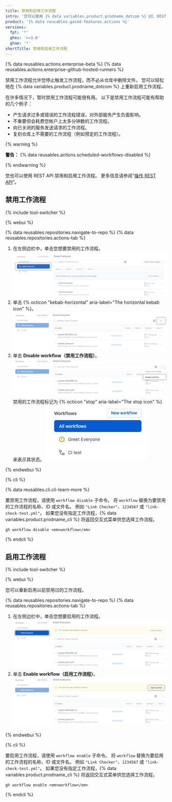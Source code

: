 ```yaml
---
title: 禁用和启用工作流程
intro: '您可以使用 {% data variables.product.prodname_dotcom %} UI、REST API 或 {% data variables.product.prodname_cli %} 禁用并重新启用工作流程。'
product: '{% data reusables.gated-features.actions %}'
versions:
  fpt: '*'
  ghes: '>=3.0'
  ghae: '*'
shortTitle: 禁用和启用工作流程
---
```


{% data reusables.actions.enterprise-beta %}
{% data reusables.actions.enterprise-github-hosted-runners %}

禁用工作流程允许您停止触发工作流程，而不必从仓库中删除文件。 您可以轻松地在 {% data variables.product.prodname_dotcom %} 上重新启用工作流程。

在许多情况下，暂时禁用工作流程可能很有用。 以下是禁用工作流程可能有帮助的几个例子：

- 产生请求过多或错误的工作流程错误，对外部服务产生负面影响。
- 不重要但会耗费您帐户上太多分钟数的工作流程。
- 向已关闭的服务发送请求的工作流程。
- 复刻仓库上不需要的工作流程（例如预定的工作流程）。

{% warning %}

**警告：** {% data reusables.actions.scheduled-workflows-disabled %}

{% endwarning %}

您也可以使用 REST API 禁用和启用工作流程。 更多信息请参阅“[操作 REST API](/rest/reference/actions#workflows)”。

## 禁用工作流程

{% include tool-switcher %}

{% webui %}

{% data reusables.repositories.navigate-to-repo %}
{% data reusables.repositories.actions-tab %}
1. 在左侧边栏中，单击您想要禁用的工作流程。 ![操作选择工作流程](/assets/images/actions-select-workflow.png)
1. 单击 {% octicon "kebab-horizontal" aria-label="The horizontal kebab icon" %}。 ![操作烤肉串菜单](/assets/images/help/repository/actions-workflow-menu-kebab.png)
1. 单击 **Disable workflow（禁用工作流程）**。 ![actions disable workflow](/assets/images/help/repository/actions-disable-workflow.png) 禁用的工作流程标记为 {% octicon "stop" aria-label="The stop icon" %} 来表示其状态。 ![操作列表禁用的工作流程](/assets/images/help/repository/actions-find-disabled-workflow.png)

{% endwebui %}

{% cli %}

{% data reusables.cli.cli-learn-more %}

要禁用工作流程，请使用 `workflow disable` 子命令。 将 `workflow` 替换为要禁用的工作流程的名称、ID 或文件名。 例如 `"Link Checker"`、`1234567` 或 `"link-check-test.yml"`。 如果您没有指定工作流程，{% data variables.product.prodname_cli %} 将返回交互式菜单供您选择工作流程。

```shell
gh workflow disable <em>workflow</em>
```

{% endcli %}

## 启用工作流程

{% include tool-switcher %}

{% webui %}

您可以重新启用以前禁用过的工作流程。

{% data reusables.repositories.navigate-to-repo %}
{% data reusables.repositories.actions-tab %}
1. 在左侧边栏中，单击您想要启用的工作流程。 ![操作选择禁用的工作流程](/assets/images/help/repository/actions-select-disabled-workflow.png)
1. 单击 **Enable workflow（启用工作流程）**。 ![操作启用工作流程](/assets/images/help/repository/actions-enable-workflow.png)

{% endwebui %}

{% cli %}

要启用工作流程，请使用 `workflow enable` 子命令。 将 `workflow` 替换为要启用的工作流程的名称、ID 或文件名。 例如 `"Link Checker"`、`1234567` 或 `"link-check-test.yml"`。 如果您没有指定工作流程，{% data variables.product.prodname_cli %} 将返回交互式菜单供您选择工作流程。

```shell
gh workflow enable <em>workflow</em>
```

{% endcli %}
